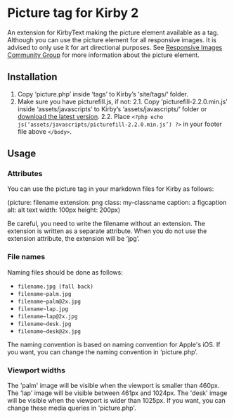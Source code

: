 # Picture tag for Kirby 2

An extension for KirbyText making the picture element available as a tag. Although you can use the picture element for all responsive images. It is advised to only use it for art directional purposes. See [Responsive Images Community Group](http://responsiveimages.org) for more information about the picture element.

## Installation

1. Copy ‘picture.php’ inside ‘tags’ to Kirby’s ‘site/tags/‘ folder.
2. Make sure you have picturefill.js, if not:
2.1. Copy ‘picturefill-2.2.0.min.js’ inside ‘assets/javascripts’ to Kirby’s ‘assets/javascripts/‘ folder or [download the latest version](http://scottjehl.github.io/picturefill/).
2.2. Place ```<?php echo js(‘assets/javascripts/picturefill-2.2.0.min.js’) ?>``` in your footer file above ```</body>```.

## Usage

### Attributes

You can use the picture tag in your markdown files for Kirby as follows:

(picture: filename extension: png class: my-classname caption: a figcaption alt: alt text width: 100px height: 200px)

Be careful, you need to write the filename without an extension. The extension is written as a separate attribute. When you do not use the extension attribute, the extension will be ‘jpg’.

### File names

Naming files should be done as follows:

- ```filename.jpg (fall back)```
- ```filename~palm.jpg```
- ```filename~palm@2x.jpg```
- ```filename~lap.jpg```
- ```filename~lap@2x.jpg```
- ```filename~desk.jpg```
- ```filename~desk@2x.jpg```

The naming convention is based on naming convention for Apple's iOS. If you want, you can change the naming convention in ‘picture.php’.

### Viewport widths

The 'palm' image will be visible when the viewport is smaller than 460px. The 'lap' image will be visible between 461px and 1024px. The 'desk' image will be visible when the viewport is wider than 1025px. If you want, you can change these media queries in 'picture.php'.
